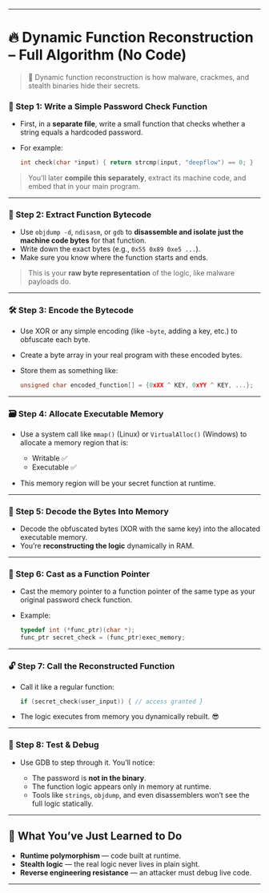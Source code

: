 
---

# 🔥 Dynamic Function Reconstruction – Full Algorithm (No Code)

> 🔑 Dynamic function reconstruction is how malware, crackmes, and stealth binaries hide their secrets.

### 🧩 Step 1: Write a Simple Password Check Function

* First, in a **separate file**, write a small function that checks whether a string equals a hardcoded password.
* For example:

  ```c
  int check(char *input) { return strcmp(input, "deepflow") == 0; }
  ```

> You’ll later **compile this separately**, extract its machine code, and embed that in your main program.

---

### 🧠 Step 2: Extract Function Bytecode

* Use `objdump -d`, `ndisasm`, or `gdb` to **disassemble and isolate just the machine code bytes** for that function.
* Write down the exact bytes (e.g., `0x55 0x89 0xe5 ...`).
* Make sure you know where the function starts and ends.

> This is your **raw byte representation** of the logic, like malware payloads do.

---

### 🛠️ Step 3: Encode the Bytecode

* Use XOR or any simple encoding (like `~byte`, adding a key, etc.) to obfuscate each byte.
* Create a byte array in your real program with these encoded bytes.
* Store them as something like:

  ```c
  unsigned char encoded_function[] = {0xXX ^ KEY, 0xYY ^ KEY, ...};
  ```

---

### 🗃️ Step 4: Allocate Executable Memory

* Use a system call like `mmap()` (Linux) or `VirtualAlloc()` (Windows) to allocate a memory region that is:

  * Writable ✅
  * Executable ✅
* This memory region will be your secret function at runtime.

---

### 🧬 Step 5: Decode the Bytes Into Memory

* Decode the obfuscated bytes (XOR with the same key) into the allocated executable memory.
* You’re **reconstructing the logic** dynamically in RAM.

---

### 🧭 Step 6: Cast as a Function Pointer

* Cast the memory pointer to a function pointer of the same type as your original password check function.
* Example:

  ```c
  typedef int (*func_ptr)(char *);
  func_ptr secret_check = (func_ptr)exec_memory;
  ```

---

### 🔓 Step 7: Call the Reconstructed Function

* Call it like a regular function:

  ```c
  if (secret_check(user_input)) { // access granted }
  ```

* The logic executes from memory you dynamically rebuilt. 😎

---

### 🎯 Step 8: Test & Debug

* Use GDB to step through it. You’ll notice:

  * The password is **not in the binary**.
  * The function logic appears only in memory at runtime.
  * Tools like `strings`, `objdump`, and even disassemblers won’t see the full logic statically.

---

## 🧠 What You’ve Just Learned to Do

* **Runtime polymorphism** — code built at runtime.
* **Stealth logic** — the real logic never lives in plain sight.
* **Reverse engineering resistance** — an attacker must debug live code.

---